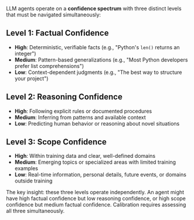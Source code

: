 LLM agents operate on a **confidence spectrum** with three distinct levels that must be navigated simultaneously:

## Level 1: Factual Confidence
- **High**: Deterministic, verifiable facts (e.g., "Python's `len()` returns an integer")
- **Medium**: Pattern-based generalizations (e.g., "Most Python developers prefer list comprehensions")
- **Low**: Context-dependent judgments (e.g., "The best way to structure your project")

## Level 2: Reasoning Confidence
- **High**: Following explicit rules or documented procedures
- **Medium**: Inferring from patterns and available context
- **Low**: Predicting human behavior or reasoning about novel situations

## Level 3: Scope Confidence
- **High**: Within training data and clear, well-defined domains
- **Medium**: Emerging topics or specialized areas with limited training examples
- **Low**: Real-time information, personal details, future events, or domains outside training

The key insight: these three levels operate independently. An agent might have high factual confidence but low reasoning confidence, or high scope confidence but medium factual confidence. Calibration requires assessing all three simultaneously.